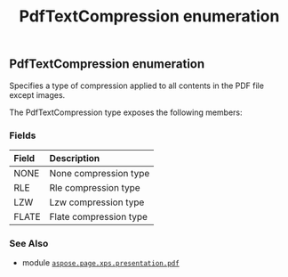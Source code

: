 ﻿---
title: PdfTextCompression enumeration
second_title: Aspose.Page for Python via .NET API References
description: 
type: docs
weight: 60
url: /python-net/aspose.page.xps.presentation.pdf/pdftextcompression/
is_root: false
---

## PdfTextCompression enumeration

Specifies a type of compression applied to all contents in the PDF file except images.



The PdfTextCompression type exposes the following members:

### Fields
| Field | Description |
| :- | :- |
| NONE | None compression type |
| RLE | Rle compression type |
| LZW | Lzw compression type |
| FLATE | Flate compression type |



### See Also
* module [`aspose.page.xps.presentation.pdf`](..)
